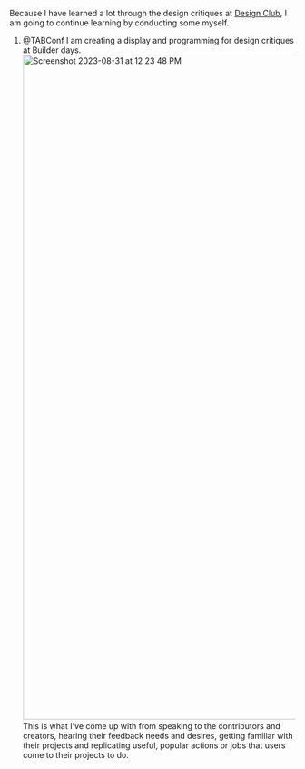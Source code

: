 Because I have learned a lot through the design critiques at [Design Club](abdc.dev), I am going to continue learning by conducting some myself.

1. @TABConf
   I am creating a display and programming for design critiques at Builder days.
   <img width="1170" alt="Screenshot 2023-08-31 at 12 23 48 PM" src="https://github.com/janakelsay/zero-to-designer/assets/96694416/380bdd9c-ddbb-40bb-a0e3-5ef98a545169">
   This is what I've come up with from speaking to the contributors and creators, hearing their feedback needs and desires, getting familiar with their projects and replicating useful, popular actions or jobs that users come to their projects to do.
